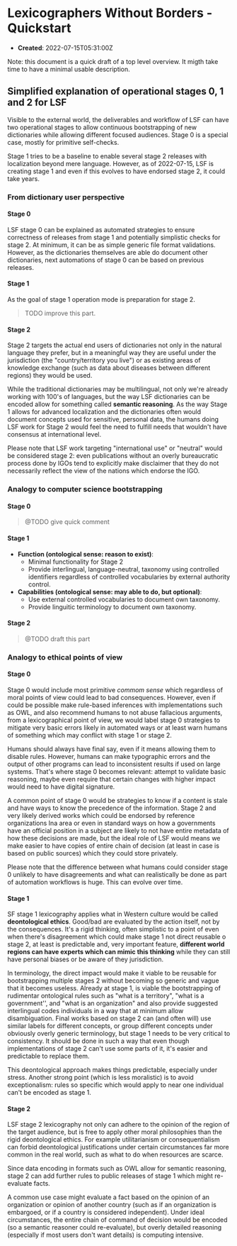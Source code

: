# Lexicographers Without Borders - Quickstart
- **Created**: 2022-07-15T05:31:00Z

Note: this document is a quick draft of a top level overview. It migth take time to have a minimal usable description.

## Simplified explanation of operational stages 0, 1 and 2 for LSF

Visible to the external world, the deliverables and workflow of LSF can have two operational stages to allow continuous bootstrapping of new dictionaries while allowing different focused audiences.
Stage 0 is a special case, mostly for primitive self-checks.

Stage 1 tries to be a baseline to enable several stage 2 releases with localization beyond mere language.
However, as of 2022-07-15, LSF is creating stage 1 and even if this evolves to have endorsed stage 2, it could take years.

### From dictionary user perspective


#### Stage 0

LSF stage 0 can be explained as automated strategies to ensure correctness of releases from stage 1 and potentially simplistic checks for stage 2. 
At minimum, it can be as simple generic file format validations.
However, as the dictionaries themselves are able do document other dictionaries,
next automations of stage 0 can be based on previous releases.


#### Stage 1

As the goal of stage 1 operation mode is preparation for stage 2.

> TODO improve this part.

#### Stage 2

Stage 2 targets the actual end users of dictionaries not only in the natural language they prefer, but in a meaningful way they are useful under the jurisdiction (the "country/territory you live") or as existing areas of knowledge exchange (such as data about diseases between different regions) they would be used.

While the traditional dictionaries may be multilingual, not only we're already working with 100's of languages, but the way LSF dictionaries can be encoded allow for something called **semantic reasoning**. As the way Stage 1 allows for advanced localization and the dictionaries often would document concepts used for sensitive, personal data, the humans doing LSF work for Stage 2 would feel the need to fulfill needs that wouldn't have consensus at international level. 

Please note that LSF work targeting "international use" or "neutral" would be considered stage 2: even publications without an overly bureaucratic process done by IGOs tend to explicitly make disclaimer that they do not necessarily reflect the view of the nations which endorse the IGO.


<!--
Stage 0 must be fast, and designed to try fail in ways that allow previous version in use, yet it must allow for valid reasons for inconsistencies.
The main limitation of Stage 0 is that it cannot require human-in-the-loop unless under exceptional circumstances where a global schema change is necessary.

Stage 0 can be based on previous versions of LSF released work.
However, it cannot require _human-in-the-loop_:
not only this would delay releases,
but humans cannot have the dexterity to deal with the level of details OR the error revision would require wait feedback from other humans which may not be available.
-->


### Analogy to computer science bootstrapping

#### Stage 0
> @TODO give quick comment

#### Stage 1

- **Function (ontological sense: reason to exist)**:
  - Minimal functionality for Stage 2
  - Provide interlingual, language-neutral, taxonomy using controlled identifiers regardless of controlled vocabularies by external authority control.
- **Capabilities (ontological sense: may able to do, but optional)**:
  - Use external controlled vocabularies to document own taxonomy.
  - Provide linguitic terminology to document own taxonomy.

#### Stage 2
> @TODO draft this part

### Analogy to ethical points of view

#### Stage 0

Stage 0 would include most primitive _commom sense_ which regardless of moral points of view could lead to bad consequences. However, even if could be possible make rule-based inferences with implementations such as OWL, and also recommend humans to not abuse fallacious arguments, from a lexicographical point of view, we would label stage 0 strategies to mitigate very basic errors likely in automated ways or at least warn humans of something which may conflict with stage 1 or stage 2.

Humans should always have final say, even if it means allowing them to disable rules. However, humans can make typographic errors and the output of other programs can lead to inconsistent results if used on large systems. That's where stage 0 becomes relevant: attempt to validate basic reasoning, maybe even require that certain changes with higher impact would need to have digital signature.

A common point of stage 0 would be strategies to know if a content is stale and have ways to know the precedence of the information. Stage 2 and very likely derived works which could be endorsed by reference organizations Ina area or even in standard ways on how a governments have an official position in a subject are likely to not have entire metadata of how these decisions are made, but the ideal role of LSF would means we make easier to have copies of entire chain of decision (at least in case is based on public sources) which they could store privately.

Please note that the difference between what humans could consider stage 0 unlikely to have disagreements and what can realistically be done as part of automation workflows is huge. This can evolve over time.

#### Stage 1

SF stage 1 lexicography applies what in Western culture would be called **deontological ethics**. Good/bad are evaluated by the action itself, not by the consequences. It's a rigid thinking, often simplistic to a point of even when there's disagreement which could make stage 1 not direct reusable o stage 2, at least is predictable and, very important feature, **different world regions can have experts which can mimic this thinking** while they can still have personal biases or be aware of they jurisdiction.

In terminology, the direct impact would make it viable to be reusable for bootstrapping multiple stages 2 without becoming so generic and vague that it becomes useless. Already at stage 1, is viable the bootstrapping of rudimentar ontological rules such as "what is a territory", "what is a government'', and "what is an organization" and also provide suggested interlingual codes individuals in a way that at minimum allow disambiguation. Final works based on stage 2 can (and often will) use similar labels for different concepts, or group different concepts under obviously overly generic terminology, but stage 1 needs to be very critical to consistency. It should be done in such a way that even though implementations of stage 2 can't use some parts of it, it's easier and predictable to replace them.

This deontological approach makes things predictable, especially under stress. Another strong point (which is less moralistic) is to avoid exceptionalism: rules so specific which would apply to near one individual can't be encoded as stage 1.

#### Stage 2

LSF stage 2 lexicography not only can adhere to the opinion of the region of the target audience, but is free to apply other moral philosophies than the rigid deontological ethics. For example utilitarianism or consequentialism can forbid deontological justifications under certain circumstances far more common in the real world, such as what to do when resources are scarce.

Since data encoding in formats such as OWL allow for semantic reasoning, stage 2 can add further rules to public releases of stage 1 which might re-evaluate facts.

A common use case might evaluate a fact based on the opinion of an organization or opinion of another country (such as if an organization is embargoed, or if a country is considered independent). Under ideal circumstances, the entire chain of command of decision would be encoded (so a semantic reasoner could re-evaluate), but overly detailed reasoning (especially if most users don't want details) is computing intensive.